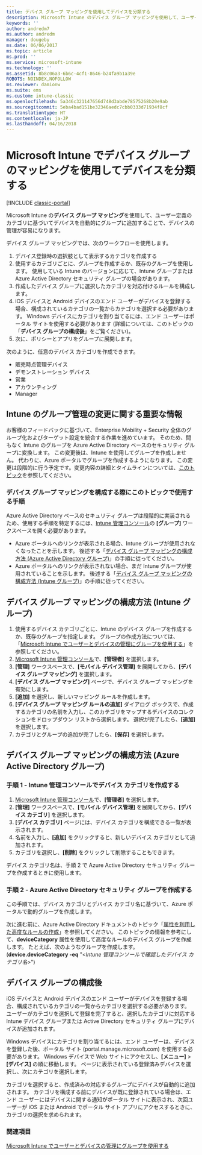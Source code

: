 ```yaml
---
title: デバイス グループ マッピングを使用してデバイスを分類する
description: Microsoft Intune のデバイス グループ マッピングを使用して、ユーザー定義のカテゴリにデバイスをグループ化することで、それらのデバイスの管理が容易になります。
keywords: ''
author: andredm7
ms.author: andredm
manager: dougeby
ms.date: 06/06/2017
ms.topic: article
ms.prod: ''
ms.service: microsoft-intune
ms.technology: ''
ms.assetid: 8b8c06a3-6b6c-4cf1-8646-b24fa9b1a39e
ROBOTS: NOINDEX,NOFOLLOW
ms.reviewer: damionw
ms.suite: ems
ms.custom: intune-classic
ms.openlocfilehash: 5a346c321147656d748d3abde78575268b20e9ab
ms.sourcegitcommit: 5eba4bad151be32346aedc7cbb0333d71934f8cf
ms.translationtype: HT
ms.contentlocale: ja-JP
ms.lasthandoff: 04/16/2018
---
```

# <a name="categorize-devices-with-device-group-mapping-in-microsoft-intune"></a>Microsoft Intune でデバイス グループのマッピングを使用してデバイスを分類する

[!INCLUDE [classic-portal](../includes/classic-portal.md)]

Microsoft Intune の**デバイス グループ マッピング**を使用して、ユーザー定義のカテゴリに基づいてデバイスを自動的にグループに追加することで、デバイスの管理が容易になります。 

デバイス グループ マッピングでは、次のワークフローを使用します。
1. デバイス登録時の選択肢として表示するカテゴリを作成する
2. 使用するカテゴリごとに、グループを作成するか、既存のグループを使用します。 使用している Intune のバージョンに応じて、Intune グループまたは Azure Active Directory セキュリティ グループの場合があります。
2. 作成したデバイス グループに選択したカテゴリを対応付けるルールを構成します。
3. iOS デバイスと Android デバイスのエンド ユーザーがデバイスを登録する場合、構成されているカテゴリの一覧からカテゴリを選択する必要があります。 Windows デバイスにカテゴリを割り当てるには、エンド ユーザーはポータル サイトを使用する必要があります (詳細については、このトピックの「**デバイス グループの構成後**」をご覧ください)。
4. 次に、ポリシーとアプリをグループに展開します。

次のように、任意のデバイス カテゴリを作成できます。
* 販売時点管理デバイス
* デモンストレーション デバイス
* 営業
* アカウンティング
* Manager

## <a name="important-information-about-a-change-in-group-management-for-intune"></a>Intune のグループ管理の変更に関する重要な情報

お客様のフィードバックに基づいて、Enterprise Mobility + Security 全体のグループ化およびターゲット設定を統合する作業を進めています。 そのため、間もなく Intune のグループを Azure Active Directory ベースのセキュリティ グループに変換します。 この変更後は、Intune を使用してグループを作成しません。 代わりに、Azure ポータルでグループを作成するようになります。 この変更は段階的に行う予定です。変更内容の詳細とタイムラインについては、[このトピック](use-groups-to-manage-users-and-devices-with-microsoft-intune.md)を参照してください。

### <a name="which-procedure-in-this-topic-should-you-use-to-configure-device-group-mapping"></a>デバイス グループ マッピングを構成する際にこのトピックで使用する手順

Azure Active Directory ベースのセキュリティ グループは段階的に実装されるため、使用する手順を特定するには、[Intune 管理コンソール](https://manage.microsoft.com)の **[グループ]** ワークスペースを開く必要があります。

-  Azure ポータルへのリンクが表示される場合、Intune グループが使用されなくなったことを示します。 後述する「[デバイス グループ マッピングの構成方法 (Azure Active Directory グループ)](/intune-classic/deploy-use/categorize-devices-with-device-group-mapping-in-microsoft-intune#how-to-configure-device-group-mapping-for-azure-active-directory-groups)」の手順に従ってください。
-  Azure ポータルへのリンクが表示されない場合、まだ Intune グループが使用されていることを示します。 後述する「[デバイス グループ マッピングの構成方法 (Intune グループ)](/intune-classic/deploy-use/categorize-devices-with-device-group-mapping-in-microsoft-intune#how-to-configure-device-group-mapping-for-intune-groups)」の手順に従ってください。

## <a name="how-to-configure-device-group-mapping-for-intune-groups"></a>デバイス グループ マッピングの構成方法 (Intune グループ)
1. 使用するデバイス カテゴリごとに、Intune のデバイス グループを作成するか、既存のグループを指定します。 グループの作成方法については、「[Microsoft Intune でユーザーとデバイスの管理にグループを使用する](use-groups-to-manage-users-and-devices-with-microsoft-intune.md)」を参照してください。
2. [Microsoft Intune 管理コンソール](https://manage.microsoft.com)で、**[管理者]** を選択します。
3. **[管理]** ワークスペースで、**[モバイル デバイス管理]** を展開してから、**[デバイス グループ マッピング]** を選択します。
4. **[デバイス グループ マッピング]** ページで、デバイス グループ マッピングを有効にします。
5. **[追加]** を選択し、新しいマッピング ルールを作成します。
6. **[デバイス グループ マッピング ルールの追加]** ダイアログ ボックスで、作成するカテゴリの名前を入力し、このカテゴリをマップするデバイスのコレクションをドロップダウン リストから選択します。 選択が完了したら、**[追加]** を選択します。
7. カテゴリとグループの追加が完了したら、**[保存]** を選択します。



## <a name="how-to-configure-device-group-mapping-for-azure-active-directory-groups"></a>デバイス グループ マッピングの構成方法 (Azure Active Directory グループ)

### <a name="step-1---create-device-categories-in-the-intune-administration-console"></a>手順 1 - Intune 管理コンソールでデバイス カテゴリを作成する
1. [Microsoft Intune 管理コンソール](https://manage.microsoft.com)で、**[管理者]** を選択します。
2. **[管理]** ワークスペースで、**[モバイル デバイス管理]** を展開してから、**[デバイス カテゴリ]** を選択します。
3. **[デバイス カテゴリ]** ページには、デバイス カテゴリを構成できる一覧が表示されます。 
4. 名前を入力し、**[追加]** をクリックすると、新しいデバイス カテゴリとして追加されます。
5. カテゴリを選択し、**[削除]** をクリックして削除することもできます。

デバイス カテゴリ名は、手順 2 で Azure Active Directory セキュリティ グループを作成するときに使用します。

### <a name="step-2---create-azure-active-directory-security-groups"></a>手順 2 - Azure Active Directory セキュリティ グループを作成する

この手順では、デバイス カテゴリとデバイス カテゴリ名に基づいて、Azure ポータルで動的グループを作成します。

次に進む前に、Azure Active Directory ドキュメントのトピック「[属性を利用した高度なルールの作成](https://azure.microsoft.com/documentation/articles/active-directory-accessmanagement-groups-with-advanced-rules/#using-attributes-to-create-rules-for-device-objects)」を参照してください。
このトピックの情報を参考にして、**deviceCategory** 属性を使用して高度なルールのデバイス グループを作成します。
たとえば、次のようなグループを作成します。(**device.deviceCategory -eq** "<*Intune 管理コンソールで確認したデバイス カテゴリ名*>")


## <a name="after-you-configure-device-groups"></a>デバイス グループの構成後

iOS デバイスと Android デバイスのエンド ユーザーがデバイスを登録する場合、構成されているカテゴリの一覧からカテゴリを選択する必要があります。 ユーザーがカテゴリを選択して登録を完了すると、選択したカテゴリに対応する Intune デバイス グループまたは Active Directory セキュリティ グループにデバイスが追加されます。

Windows デバイスにカテゴリを割り当てるには、エンド ユーザーは、デバイスを登録した後、ポータル サイト (portal.manage.microsoft.com) を使用する必要があります。 Windows デバイスで Web サイトにアクセスし、**[メニュー]**   >  **[デバイス]** の順に移動します。 ページに表示されている登録済みデバイスを選択し、次にカテゴリを選択します。 

カテゴリを選択すると、作成済みの対応するグループにデバイスが自動的に追加されます。 カテゴリを構成する前にデバイスが既に登録されている場合は、エンド ユーザーにはデバイスに関する通知がポータル サイトに表示され、次回ユーザーが iOS または Android でポータル サイト アプリにアクセスするときに、カテゴリの選択を求められます。



### <a name="see-also"></a>関連項目
[Microsoft Intune でユーザーとデバイスの管理にグループを使用する](use-groups-to-manage-users-and-devices-with-microsoft-intune.md)
